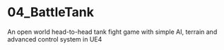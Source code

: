 # 04_BattleTank
An open world head-to-head tank fight game with simple AI, terrain and advanced control system in UE4

